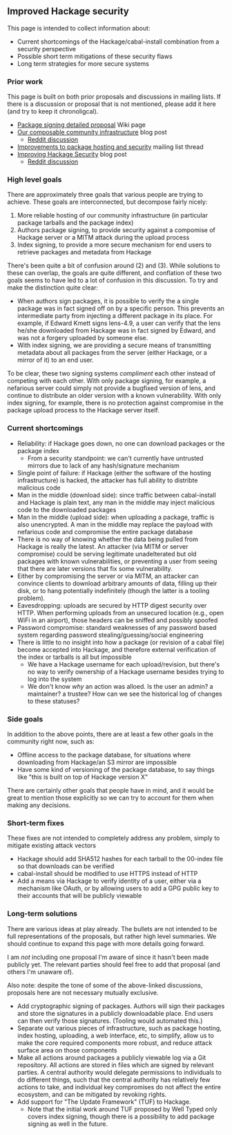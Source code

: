 ## Improved Hackage security

This page is intended to collect information about:

* Current shortcomings of the Hackage/cabal-install combination from a security perspective
* Possible short term mitigations of these security flaws
* Long term strategies for more secure systems

### Prior work

This page is built on both prior proposals and discussions in mailing lists. If
there is a discussion or proposal that is not mentioned, please add it here
(and try to keep it chronoligcal).

* [Package signing detailed proposal](https://github.com/commercialhaskell/commercialhaskell/wiki/Package-signing-detailed-propsal) Wiki page
* [Our composable community infrastructure](https://www.fpcomplete.com/blog/2015/03/composable-community-infrastructure) blog post
    * [Reddit discussion](http://www.reddit.com/r/haskell/comments/30dfxi/fpcomplete_blog_our_composable_community/)
* [Improvements to package hosting and security](https://groups.google.com/d/msg/commercialhaskell/PTbC0p_YFvk/8XqS8wDxgqEJ) mailing list thread
* [Improving Hackage Security](http://www.well-typed.com/blog/2015/04/improving-hackage-security/) blog post
    * [Reddit discussion](http://www.reddit.com/r/haskell/comments/32sezy/ongoing_work_to_improve_hackage_security/)

### High level goals

There are approximately three goals that various people are trying to achieve.
These goals are interconnected, but decompose fairly nicely:

1. More reliable hosting of our community infrastructure (in particular package tarballs and the package index)
2. Authors package signing, to provide security against a compomise of Hackage server or a MITM attack during the upload process
3. Index signing, to provide a more secure mechanism for end users to retrieve packages and metadata from Hackage

There's been quite a bit of confusion around (2) and (3). While solutions to
these can overlap, the goals are quite different, and conflation of these two
goals seems to have led to a lot of confusion in this discussion. To try and make the distinction quite clear:

* When authors sign packages, it is possible to verify the a single package was in fact signed off on by a specific person. This prevents an intermediate party from injecting a different package in its place. For example, if Edward Kmett signs lens-4.9, a user can verify that the lens he/she downloaded from Hackage was in fact signed by Edward, and was not a forgery uploaded by someone else.
* With index signing, we are providing a secure means of transmitting metadata about all packages from the server (either Hackage, or a mirror of it) to an end user.

To be clear, these two signing systems *compliment* each other instead of competing with each other. With only package signing, for example, a nefarious server could simply not provide a bugfixed version of lens, and continue to distribute an older version with a known vulnerability. With only index signing, for example, there is no protection against compromise in the package upload process to the Hackage server itself.

### Current shortcomings

* Reliability: if Hackage goes down, no one can download packages or the package index
    * From a security standpoint: we can't currently have untrusted mirrors due to lack of any hash/signature mechanism
* Single point of failure: if Hackage (either the software of the hosting infrastructure) is hacked, the attacker has full ability to distribte malicious code
* Man in the middle (download side): since traffic between cabal-install and Hackage is plain text, any man in the middle may inject malicious code to the downloaded packages
* Man in the middle (upload side): when uploading a package, traffic is also unencrypted. A man in the middle may replace the payload with nefarious code and compromise the entire package database
* There is no way of knowing whether the data being pulled from Hackage is really the latest. An attacker (via MITM or server compromise) could be serving legitimate unadelterated but old packages with known vulnerabilities, or preventing a user from seeing that there are later versions that fix some vulnerability.
* Either by compromising the server or via MITM, an attacker can convince clients to download arbitrary amounts of data, filling up their disk, or to hang potentially indefinitely (though the latter is a tooling problem).
* Eavesdropping: uploads are secured by HTTP digest security over HTTP. When performing uploads from an unsecured location (e.g., open WiFi in an airport), those headers can be sniffed and possibly spoofed
* Password compromise: standard weaknesses of any password based system regarding password stealing/guessing/social engineering
* There is little to no insight into how a package (or revision of a cabal file) become accepted into Hackage, and therefore external verification of the index or tarballs is all but impossible
    * We have a Hackage username for each upload/revision, but there's no way to verify ownership of a Hackage username besides trying to log into the system
    * We don't know *why* an action was alloed. Is the user an admin? a maintainer? a trustee? How can we see the historical log of changes to these statuses?

### Side goals

In addition to the above points, there are at least a
few other goals in the community right now, such as:

* Offline access to the package database, for situations where downloading from Hackage/an S3 mirror are impossible
* Have some kind of versioning of the package database, to say things like "this is built on top of Hackage version X"

There are certainly other goals that people have in mind, and it would be great
to mention those explicitly so we can try to account for them when making any
decisions.

### Short-term fixes

These fixes are not intended to completely address any problem, simply to mitigate existing attack vectors

* Hackage should add SHA512 hashes for each tarball to the 00-index file so that downloads can be verified
* cabal-install should be modified to use HTTPS instead of HTTP
* Add a means via Hackage to verify identity of a user, either via a mechanism like OAuth, or by allowing users to add a GPG public key to their accounts that will be publicly viewable

### Long-term solutions

There are various ideas at play already. The bullets are not intended to be
full representations of the proposals, but rather high level summaries. We
should continue to expand this page with more details going forward.

I am *not* including one proposal I'm aware of since it hasn't been made
publicly yet. The relevant parties should feel free to add that proposal (and
others I'm unaware of).

Also note: despite the tone of some of the above-linked discussions, proposals
here are not necessary mutually exclusive.

* Add cryptographic signing of packages. Authors will sign their packages and store the signatures in a publicly downloadable place. End users can then verify those signatures. (Tooling would automated this.)
* Separate out various pieces of infrastructure, such as package hosting, index hosting, uploading, a web interface, etc, to simplify, allow us to make the core required components more robust, and reduce attack surface area on those components
* Make all actions around packages a publicly viewable log via a Git repository. All actions are stored in files which are signed by relevant parties. A central authority would delegate permissions to individuals to do different things, such that the central authority has relatively few actions to take, and individual key compromises do not affect the entire ecosystem, and can be mitigated by revoking rights.
* Add support for "The Update Framework" (TUF) to Hackage.
    * Note that the initial work around TUF proposed by Well Typed only covers index signing, though there is a possibility to add package signing as well in the future.
